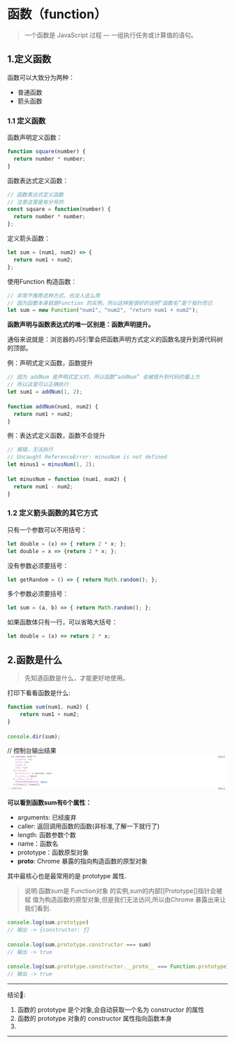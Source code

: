 # 函数（function）

> 一个函数是 JavaScript 过程 — 一组执行任务或计算值的语句。

## 1.定义函数

函数可以大致分为两种：
- 普通函数
- 箭头函数

### 1.1 定义函数

函数声明定义函数：

```js
function square(number) {
  return number * number;
}
```

函数表达式定义函数：

```js
// 函数表达式定义函数
// 注意这里是有分号的
const square = function(number) { 
  return number * number; 
};
```

定义箭头函数：
```js
let sum = (num1, num2) => {
  return num1 + num2;
};
```

使用Function 构造函数：

```js
// 非常不推荐这种方式，也没人这么用
// 因为函数本身就是Function 的实例，所以这样能很好的说明“函数名”是个指针而已
let sum = new Function("num1", "num2", "return num1 + num2");
```

**函数声明与函数表达式的唯一区别是：函数声明提升。**

通俗来说就是：浏览器的JS引擎会把函数声明方式定义的函数名提升到源代码树的顶部。


例：声明式定义函数，函数提升
```js
// 因为 addNum 是声明式定义的，所以函数“addNum” 会被提升到代码的最上方
// 所以这里可以正确执行
let sum1 = addNum(1, 2);

function addNum(num1, num2) {
  return num1 + num2;
}
```

例：表达式定义函数，函数不会提升
```js
// 报错，无法执行
// Uncaught ReferenceError: minusNum is not defined
let minus1 = minusNum(1, 2);

let minusNum = function (num1, num2) {
  return num1 - num2;
}

```

### 1.2 定义箭头函数的其它方式

只有一个参数可以不用括号：

```js
let double = (x) => { return 2 * x; };
let double = x => {return 2 * x; };
```

没有参数必须要括号：

```js
let getRandom = () => { return Math.random(); };
```

多个参数必须要括号：

```js
let sum = (a, b) => { return Math.random(); };
```

如果函数体只有一行，可以省略大括号：

```js
let double = (x) => return 2 * x;
```

## 2.函数是什么

> 先知道函数是什么，才能更好地使用。

打印下看看函数是什么:

```js
function sum(num1, num2) {
    return num1 + num2;
}

console.dir(sum);

```
// 控制台输出结果
![function](../_media/function.png)

**可以看到函数sum有6个属性：**

- arguments: 已经废弃
- caller: 返回调用函数的函数(非标准,了解一下就行了)
- length: 函数参数个数
- name：函数名
- prototype：函数原型对象
- __proto__: Chrome 暴露的指向构造函数的原型对象

其中最核心也是最常用的是 prototype 属性.

> 说明:函数sum是 Function对象 的实例,sum的内部\[\[Prototype\]\]指针会被赋
> 值为构造函数的原型对象,但是我们无法访问,所以由Chrome 暴露出来让我们看到.

```js
console.log(sum.prototype)
// 输出 -> {constructor: ƒ}

console.log(sum.prototype.constructor === sum)
// 输出 -> true

console.log(sum.prototype.constructor.__proto__ === Function.prototype)
// 输出 -> true

```
___
结论📝:
1. 函数的 prototype 是个对象,会自动获取一个名为 constructor 的属性
2. 函数的 prototype 对象的 constructor 属性指向函数本身
3. 
___




